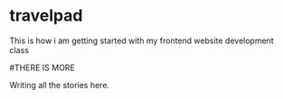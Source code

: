 # travelpad
This is how i am getting started with my frontend website development class

#THERE IS MORE

Writing all the stories here.